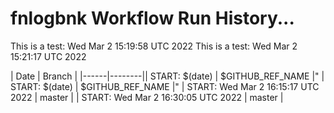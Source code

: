 # fnlogbnk Workflow Run History...

This is a test: Wed Mar  2 15:19:58 UTC 2022
This is a test: Wed Mar  2 15:21:17 UTC 2022

| Date | Branch |
|------|--------|| START: $(date) | $GITHUB_REF_NAME |"
| START: $(date) | $GITHUB_REF_NAME |"
| START: Wed Mar  2 16:15:17 UTC 2022 | master |
| START: Wed Mar  2 16:30:05 UTC 2022 | master |
